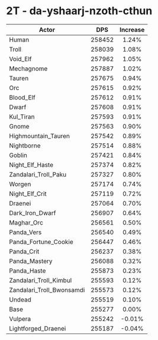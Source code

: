 # 2T - da-yshaarj-nzoth-cthun
| Actor | DPS | Increase |
|---|:---:|:---:|
|Human|258452|1.24%|
|Troll|258039|1.08%|
|Void_Elf|257962|1.05%|
|Mechagnome|257887|1.02%|
|Tauren|257675|0.94%|
|Orc|257615|0.92%|
|Blood_Elf|257612|0.91%|
|Dwarf|257608|0.91%|
|Kul_Tiran|257593|0.91%|
|Gnome|257563|0.90%|
|Highmountain_Tauren|257542|0.89%|
|Nightborne|257514|0.88%|
|Goblin|257421|0.84%|
|Night_Elf_Haste|257374|0.82%|
|Zandalari_Troll_Paku|257327|0.80%|
|Worgen|257174|0.74%|
|Night_Elf_Crit|257119|0.72%|
|Draenei|257064|0.70%|
|Dark_Iron_Dwarf|256907|0.64%|
|Maghar_Orc|256561|0.50%|
|Panda_Vers|256540|0.49%|
|Panda_Fortune_Cookie|256447|0.46%|
|Panda_Crit|256237|0.38%|
|Panda_Mastery|256088|0.32%|
|Panda_Haste|255873|0.23%|
|Zandalari_Troll_Kimbul|255593|0.12%|
|Zandalari_Troll_Bwonsamdi|255573|0.12%|
|Undead|255519|0.10%|
|Base|255277|0.00%|
|Vulpera|255242|-0.01%|
|Lightforged_Draenei|255187|-0.04%|

